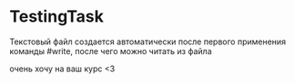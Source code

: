 # TestingTask
Текстовый файл создается автоматически после первого применения команды #write, после чего можно читать из файла

очень хочу на ваш курс <3
